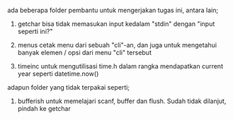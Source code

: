 ada beberapa folder pembantu untuk mengerjakan tugas ini, antara lain;
1. getchar
bisa tidak memasukan input kedalam "stdin" dengan "input seperti ini?"

2. menus
cetak menu dari sebuah "cli"-an, dan juga untuk mengetahui banyak elemen / opsi dari menu "cli" tersebut

3. timeinc
untuk mengutilisasi time.h dalam rangka mendapatkan current year seperti datetime.now()

adapun folder yang tidak terpakai seperti;
1. bufferish
untuk memelajari scanf, buffer dan flush. Sudah tidak dilanjut, pindah ke getchar
